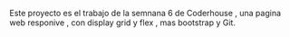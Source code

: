 Este proyecto es el trabajo de la semnana 6 de Coderhouse , una pagina web responive , con display grid y flex , mas bootstrap y Git.